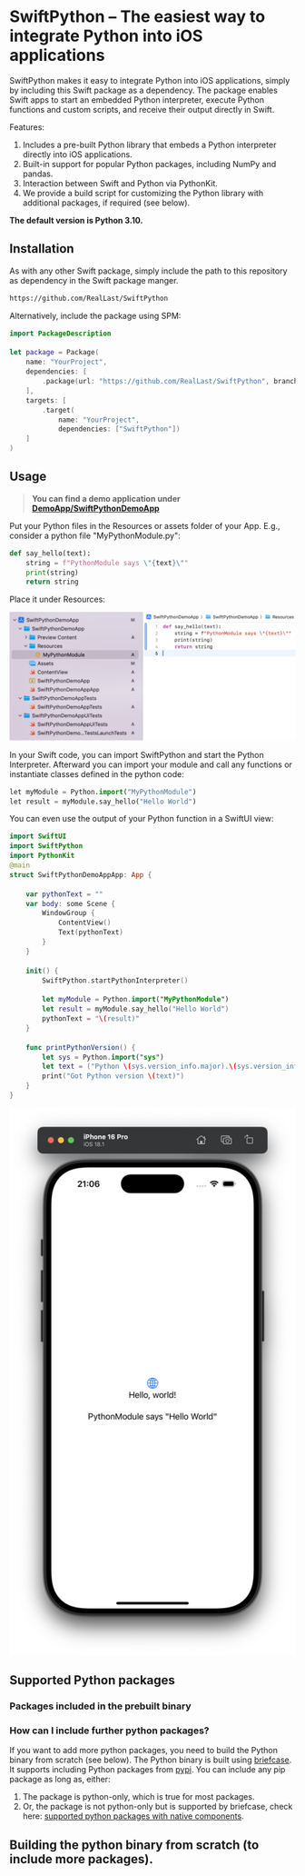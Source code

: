 # SwiftPython – The easiest way to integrate Python into iOS applications
SwiftPython makes it easy to integrate Python into iOS applications, simply by including this Swift package as a dependency. The package enables Swift apps to start an embedded Python interpreter, execute Python functions and custom scripts, and receive their output directly in Swift. 

Features:
1. Includes a pre-built Python library that embeds a Python interpreter directly into iOS applications.
2. Built-in support for popular Python packages, including NumPy and pandas.
3. Interaction between Swift and Python via PythonKit.
4. We provide a build script for customizing the Python library with additional packages, if required (see below).

**The default version is Python 3.10.**

## Installation
As with any other Swift package, simply include the path to this repository as dependency in the Swift package manger.

``` sh
https://github.com/RealLast/SwiftPython
```

Alternatively, include the package using SPM:
``` swift
import PackageDescription

let package = Package(
    name: "YourProject",
    dependencies: [
        .package(url: "https://github.com/RealLast/SwiftPython", branch: "master")
    ],
    targets: [
        .target(
            name: "YourProject",
            dependencies: ["SwiftPython"])
    ]
)
```

## Usage
> **You can find a demo application under [DemoApp/SwiftPythonDemoApp](DemoApp/SwiftPythonDemoApp/)**

Put your Python files in the Resources or assets folder of your App. E.g., consider a python file "MyPythonModule.py": 

``` python
def say_hello(text):
    string = f"PythonModule says \"{text}\""
    print(string)
    return string
```

Place it under Resources:

![Python file in resources](pictures/python_file_resources.png)

In your Swift code, you can import SwiftPython and start the Python Interpreter. Afterward you can import your module and call any functions or instantiate classes defined in the python code:
``` python
let myModule = Python.import("MyPythonModule")
let result = myModule.say_hello("Hello World")
```

You can even use the output of your Python function in a SwiftUI view:

``` swift
import SwiftUI
import SwiftPython
import PythonKit
@main
struct SwiftPythonDemoAppApp: App {
    
    var pythonText = ""
    var body: some Scene {
        WindowGroup {
            ContentView()
            Text(pythonText)
        }
    }
    
    init() {
        SwiftPython.startPythonInterpreter()
        
        let myModule = Python.import("MyPythonModule")
        let result = myModule.say_hello("Hello World")
        pythonText = "\(result)"
    }
    
    func printPythonVersion() {
        let sys = Python.import("sys")
        let text = ("Python \(sys.version_info.major).\(sys.version_info.minor)")
        print("Got Python version \(text)")
    }
}
```

![Python hello](pictures/python_hello.png)

## Supported Python packages

### Packages included in the prebuilt binary

### How can I include further python packages?
If you want to add more python packages, you need to build the Python binary from scratch (see below). The Python binary is built using [briefcase](https://beeware.org/project/briefcase/). It supports including Python packages from [pypi](https://pypi.org/). You can include any pip package as long as, either:
1. The package is python-only, which is true for most packages.
2. Or, the package is not python-only but is supported by briefcase, check here: [supported python packages with native components](https://anaconda.org/beeware/repo). 

## Building the python binary from scratch (to include more packages).